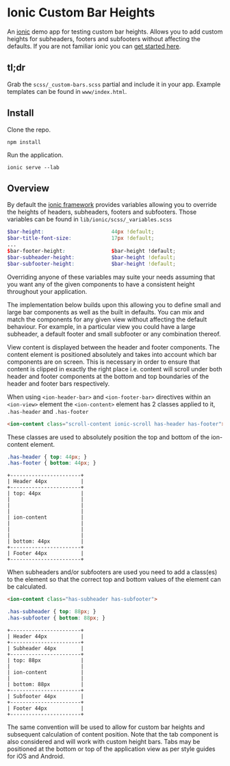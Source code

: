# Ionic Custom Bar Heights

An [ionic](http://ionicframework.com/) demo app for testing custom bar heights. Allows you to add custom 
heights for subheaders, footers and subfooters without affecting the defaults. If you are not familiar ionic
you can [get started here](http://ionicframework.com/getting-started/).

## tl;dr

Grab the `scss/_custom-bars.scss` partial and include it in your app. Example templates can be found in
`www/index.html`.
    
## Install

Clone the repo.

    npm install
       
Run the application.
       
    ionic serve --lab
    
## Overview 

By default the [ionic framework](http://ionicframework.com/) provides variables allowing you to override the heights
of headers, subheaders, footers and subfooters. Those variables can be found in `lib/ionic/scss/_variables.scss`
 
```scss
$bar-height:                      44px !default;
$bar-title-font-size:             17px !default;
...
$bar-footer-height:               $bar-height !default;
$bar-subheader-height:            $bar-height !default;
$bar-subfooter-height:            $bar-height !default;   
```    

Overriding anyone of these variables may suite your needs assuming that you want any of the given components to
have a consistent height throughout your application.

The implementation below builds upon this allowing you to define small and large bar components as well as the built
in defaults. You can mix and match the components for any given view without affecting the default behaviour. For
example, in a particular view you could have a large subheader, a default footer and small subfooter or any
combination thereof.

View content is displayed between the header and footer components. The content element is positioned absolutely
and takes into account which bar components are on screen. This is necessary in order to ensure that content
is clipped in exactly the right place i.e. content will scroll under both header and footer components at the bottom
and top boundaries of the header and footer bars respectively.

When using `<ion-header-bar>` and `<ion-footer-bar>` directives within an `<ion-view>` element the `<ion-content>` 
element has 2 classes applied to it, `.has-header` and `.has-footer`

```html
<ion-content class="scroll-content ionic-scroll has-header has-footer">
```

These classes are used to absolutely position the top and bottom of the ion-content element.

```css
.has-header { top: 44px; }
.has-footer { bottom: 44px; }
```
    
    +-----------------------+
    | Header 44px           |
    +-----------------------+
    | top: 44px             |
    |                       |
    |                       |
    |                       |
    | ion-content           |
    |                       |
    |                       |
    |                       |
    | bottom: 44px          |
    +-----------------------+
    | Footer 44px           |
    +-----------------------+

When subheaders and/or subfooters are used you need to add a class(es) to the <ion-content> element so that the
correct top and bottom values of the element can be calculated.

```html
<ion-content class="has-subheader has-subfooter">
```

```css       
.has-subheader { top: 88px; }
.has-subfooter { bottom: 88px; }
```
    
    +-----------------------+
    | Header 44px           |
    +-----------------------+
    | Subheader 44px        |
    +-----------------------+
    | top: 88px             |
    |                       |
    | ion-content           |
    |                       |
    | bottom: 88px          |
    +-----------------------+
    | Subfooter 44px        |
    +-----------------------+
    | Footer 44px           |
    +-----------------------+

The same convention will be used to allow for custom bar heights and subsequent calculation of content position.
Note that the tab component is also considered and will work with custom height bars. Tabs may be positioned at
the bottom or top of the application view as per style guides for iOS and Android.